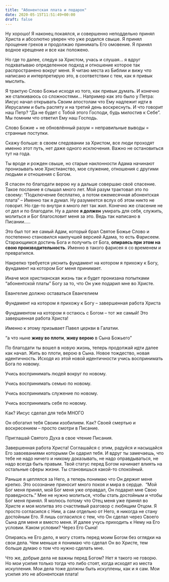 ```yaml
---
title: "Абонентская плата и подарок"
date: 2020-05-15T11:51:49+00:00
draft: false
---
```



Ну хорошо! Я наконец покаялся, и совершенно неподдельно принял Христа и абсолютно уверен что уже родился свыше. Я принял прощение грехов и продолжаю принимать Его омовение. Я принял водное крещение и все как положено.

Но где то далее, следуя за Христом, учась и слушая&#8230; я вдруг подхватываю определенное подход и отношение которое так распространено вокруг меня. Я читаю места из Библии и вижу что написано и интерпретирую это, в соответствии с тем, как я привык мыслить.

Я&nbsp;трактую Слово Божье исходя из того, как привык думать. И конечно же сталкиваюсь со сложностями… Например как это было у Петра: Иисус начал открывать Своим апостолам что Ему надлежит идти в Иерусалим и быть распяту и на третий день воскреснуть. И что говорит наш Петр? &#8220;Да не будет с Тобой этого Господи, будь милостив к Себе&#8221;. Мы помним что ответил Ему наш Господь.

Слово Божие + не обновлённый разум = неправильные выводы = странные поступки.

Скажу больше: в своем следовании за Христом, все люди проходят именно этот путь, нет даже одного исключения. Важно не остановиться тут на года.

Ты вроде и рожден свыше, но старые наклонности Адама начинают пронизывать мое Христианство, мое служение, отношения с другими людьми и отношения с Богом.&nbsp;

Я спасен по благодати верою ну а дальше совершаю своё спасение. Такое послание я слышал много лет. Мой разум трактовал это по своему: &#8220;Подключение бесплатно, а потом ежемесячная абонентская плата&#8221; &#8211; Именно так я думал. Ну разумеется вслух об этом никто не говорит. Но где-то внутри я много лет так жил. Конечно же спасение не от дел и по благодати. Ну а далее **я должен** умирать для себя, служить, молиться и Бог благословит меня за это. Ведь так написано в Писании&#8230;..

Это был тот же самый Адам, который брал Святое Божье Слово и постепенно становился наилучшей версией Адама, то есть Фарисеем. Старающимся достичь Бога и получить от Бога, **опираясь при этом на свою производительность**.&nbsp;Именно в такого фарисея я со временем и превратился. 

Накрепко требуется уяснить фундамент на котором я прихожу к Богу, фундамент на котором Бог меня принимает.

Иначе моя христианская жизнь так и будет пронизана попытками &#8220;абонентской платы&#8221; Богу за то, что Он уже подарил мне во Христе.

Евангелие должно оставаться Евангелием

Фундамент на котором я прихожу к Богу &#8211; завершенная работа Христа

Фундаментом на котором я остаюсь с Богом &#8211; тот же самый! Это завершенная работа Христа!&nbsp;

Именно к этому призывает Павел церкви в Галатии.

&#8220;а что ныне **живу во плоти**, **живу верою** в Сына Божьего&#8221;

По благодати ты вошел в новую жизнь, теперь продолжай идти далее как начал. Жить во плоти, верою в Сына. Новое тождество, новая идентичность. Исходя из этой новой идентичности учись воспринимать Бога по новому.

Учись воспринимать людей вокруг по новому.

Учись воспринимать семью по новому.

Учись воспринимать служение по новому.

Учись воспринимать себя по новому.&nbsp;&nbsp;

Как? Иисус сделал для тебя МНОГО

Он обогатил тебя Своим изобилием. Как? Своей смертью и воскресением &#8211; просто смотри в Писание.

Приглашай Святого Духа в свое чтение Писания.&nbsp;

Завершенная работа Христа! Соглашайся с этим, радуйся и насыщайся Его завоеваниями которыми Он одарил тебя. И вдруг ты замечаешь, что тебе не надо ничего и никому доказывать, не надо оправдываться, не надо всегда быть правым. Твой статус перед Богом начинает влиять на остальные сферы жизни. Ты становишься какой-то спокойный.&nbsp;

Раньше я цеплялся за Него, а теперь понимаю что Он держит меня крепко. Это осознание приносит много покоя и мира в сердце.  &#8220;Мой Бог меня принял, мой Бог меня уже оправдал, Он подарил мне Свою праведность.&#8221; Мне не нужно молиться, чтобы стать достойным и чтобы Бог меня принял. Я молюсь потому что Отец меня уже принял во Христе и моя молитва это счастливый разговор с любящим Отцом. Я просто согласился с Ним, а сам отдельно от Него, я никогда не стану достойным Его. Я лишь согласился с тем, что Он сделал через Своего Сына для меня и вместо меня. И далее учусь приходить к Нему на Его условии. Каком условии? Через Его Сына! 

Опираясь не Его дело, я могу стоять перед моим Богом без оглядки на свои дела. Чем меньше я понимаю что сделал Он во Христе, тем больше думаю о том что нужно сделать мне. 

Что же, добрые дела не важны перед Богом? Нет я такого не говорю. Но мои усилия только тогда что либо стоят, когда исходят из места искупления. Мои дела тоже должны быть искуплены, как и я сам. Мои усилия это не абонентская плата!&nbsp;&nbsp;&nbsp;&nbsp;&nbsp;&nbsp;&nbsp;&nbsp;